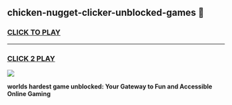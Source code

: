 
## chicken-nugget-clicker-unblocked-games 👋
<h3>
<a href="https://premium.freeplayer.one?title=chicken-nugget-clicker-unblocked-games&ref=14F">CLICK TO PLAY</a></h3>
<hr>

<h3>
<a href="https://premium.freeplayer.one?title=chicken-nugget-clicker-unblocked-games&ref=14F">CLICK 2 PLAY</a>
  
</h3>

<a href="https://premium.freeplayer.one?title=chicken-nugget-clicker-unblocked-games&ref=12F/"><img src="https://clearcache.store/games.png"></a>


**worlds hardest game unblocked: Your Gateway to Fun and Accessible Online Gaming**
